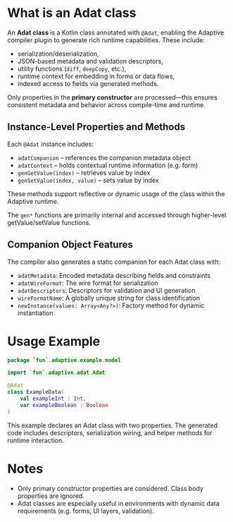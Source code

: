 # What is an Adat class

An **Adat class** is a Kotlin class annotated with `@Adat`, enabling the Adaptive compiler plugin to
generate rich runtime capabilities. These include:

- serialization/deserialization,
- JSON-based metadata and validation descriptors,
- utility functions (`diff`, `deepCopy`, etc.),
- runtime context for embedding in forms or data flows,
- indexed access to fields via generated methods.

Only properties in the **primary constructor** are processed—this ensures consistent metadata
and behavior across compile-time and runtime.

## Instance-Level Properties and Methods

Each `@Adat` instance includes:

- `adatCompanion` – references the companion metadata object
- `adatContext` – holds contextual runtime information (e.g. form)
- `genGetValue(index)` – retrieves value by index
- `genSetValue(index, value)` – sets value by index

These methods support reflective or dynamic usage of the class within the Adaptive runtime.

The `gen*` functions are primarily internal and accessed through higher-level getValue/setValue functions.

## Companion Object Features

The compiler also generates a static companion for each Adat class with:

- `adatMetadata`: Encoded metadata describing fields and constraints
- `adatWireFormat`: The wire format for serialization
- `adatDescriptors`: Descriptors for validation and UI generation
- `wireFormatName`: A globally unique string for class identification
- `newInstance(values: Array<Any?>)`: Factory method for dynamic instantiation

# Usage Example

```kotlin
package `fun`.adaptive.example.model

import `fun`.adaptive.adat.Adat

@Adat
class ExampleData(
    val exampleInt : Int,
    var exampleBoolean : Boolean
)
```

This example declares an Adat class with two properties. The generated code includes descriptors, serialization wiring,
and helper methods for runtime interaction.

# Notes

- Only primary constructor properties are considered. Class body properties are ignored.
- Adat classes are especially useful in environments with dynamic data requirements (e.g. forms, UI layers, validation).